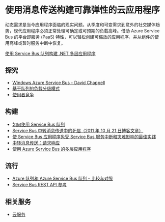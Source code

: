 <properties pageTitle="使用消息传送构建可靠弹性的云应用程序" metaKeywords="Service Bus, Cloud, elastic" description="了解如何使用 Microsoft Azure 中的消息传送构建可靠弹性的云应用程序。" services="service-bus" title="Build Reliable and Elastic Cloud Apps with Messaging" authors="sethm" solutions="" manager="timlt" editor="mattshel" />
<tags ms.service="service-bus"
    ms.date="03/18/2015"
    wacn.date=""
    />

# 使用消息传送构建可靠弹性的云应用程序 
 
动态需求是当今应用程序面临的现实问题。从季度和可变需求到意外的社交媒体趋势，现代应用程序必须正常处理可确定或可预期的负载高峰。借助 Azure Service Bus 的平台即服务 (PaaS) 特性，可以轻松创建可缩放的应用程序，并从组件的使用高峰或暂时服务中断中恢复。  
 
[使用 Service Bus 队列构建 .NET 多层应用程序](/zh-cn/documentation/articles/cloud-services-dotnet-multi-tier-app-using-service-bus-queues/)
 
## 探究
- [Windows Azure Service Bus - David Chappell](/zh-cn/documentation/articles/fundamentals-service-bus-hybrid-solutions/)
- [基于队列的负载分级模式](http://msdn.microsoft.com/zh-cn/library/dn589783.aspx)
- [使用者竞争](http://msdn.microsoft.com/zh-cn/library/dn568101.aspx)
 
## 构建
- [如何使用 Service Bus 队列](/zh-cn/documentation/articles/service-bus-dotnet-how-to-use-queues/) 
- [Service Bus 中转消息传送中的死信（2011 年 10 月 21 日博客文章）](http://geekswithblogs.net/asmith/articles/147398.aspx) 
- [使 Service Bus 应用程序免受 Service Bus 服务中断和灾难影响的最佳实践](http://msdn.microsoft.com/zh-cn/library/azure/jj554355.aspx)
- [中转消息传送：请求响应](http://code.msdn.microsoft.com/windowsazure/Brokered-Messaging-Request-2b4ff5d8) 
- [使用 Azure Service Bus 的多层应用程序](/zh-cn/documentation/articles/cloud-services-dotnet-multi-tier-app-using-service-bus-queues/)
 
## 流行
- [Azure 队列和 Azure Service Bus 队列 - 比较与对照](http://msdn.microsoft.com/zh-cn/library/azure/hh767287.aspx)
- [Service Bus REST API 参考](http://msdn.microsoft.com/zh-cn/library/azure/hh780717.aspx)

## 相关服务
- [云服务](/zh-cn/documentation/services/cloud-services/) 
